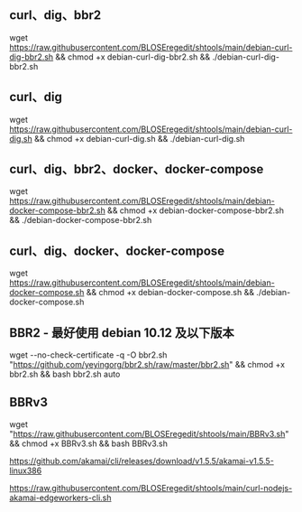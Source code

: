 
## curl、dig、bbr2
wget https://raw.githubusercontent.com/BLOSEregedit/shtools/main/debian-curl-dig-bbr2.sh && chmod +x debian-curl-dig-bbr2.sh && ./debian-curl-dig-bbr2.sh


## curl、dig
wget https://raw.githubusercontent.com/BLOSEregedit/shtools/main/debian-curl-dig.sh && chmod +x debian-curl-dig.sh && ./debian-curl-dig.sh



## curl、dig、bbr2、docker、docker-compose
wget https://raw.githubusercontent.com/BLOSEregedit/shtools/main/debian-docker-compose-bbr2.sh && chmod +x debian-docker-compose-bbr2.sh && ./debian-docker-compose-bbr2.sh


## curl、dig、docker、docker-compose
wget https://raw.githubusercontent.com/BLOSEregedit/shtools/main/debian-docker-compose.sh && chmod +x debian-docker-compose.sh && ./debian-docker-compose.sh

## BBR2 - 最好使用 debian 10.12 及以下版本
wget --no-check-certificate -q -O bbr2.sh "https://github.com/yeyingorg/bbr2.sh/raw/master/bbr2.sh" && chmod +x bbr2.sh && bash bbr2.sh auto

## BBRv3
wget "https://raw.githubusercontent.com/BLOSEregedit/shtools/main/BBRv3.sh" && chmod +x BBRv3.sh && bash BBRv3.sh



https://github.com/akamai/cli/releases/download/v1.5.5/akamai-v1.5.5-linux386


https://raw.githubusercontent.com/BLOSEregedit/shtools/main/curl-nodejs-akamai-edgeworkers-cli.sh